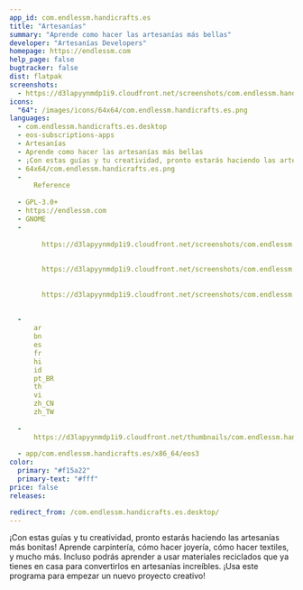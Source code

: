 ```yaml
---
app_id: com.endlessm.handicrafts.es
title: "Artesanías"
summary: "Aprende como hacer las artesanías más bellas"
developer: "Artesanías Developers"
homepage: https://endlessm.com
help_page: false
bugtracker: false
dist: flatpak
screenshots:
  - https://d3lapyynmdp1i9.cloudfront.net/screenshots/com.endlessm.handicrafts.es/C/com.endlessm.handicrafts.es-screenshot1.jpg
icons:
  "64": /images/icons/64x64/com.endlessm.handicrafts.es.png
languages:
  - com.endlessm.handicrafts.es.desktop
  - eos-subscriptions-apps
  - Artesanías
  - Aprende como hacer las artesanías más bellas
  - ¡Con estas guías y tu creatividad, pronto estarás haciendo las artesanías más bonitas! Aprende carpintería, cómo hacer joyería, cómo hacer textiles, y mucho más. Incluso podrás aprender a usar materiales reciclados que ya tienes en casa para convertirlos en artesanías increíbles. ¡Usa este programa para empezar un nuevo proyecto creativo!
  - 64x64/com.endlessm.handicrafts.es.png
  - 
      Reference
    
  - GPL-3.0+
  - https://endlessm.com
  - GNOME
  - 
      
        https://d3lapyynmdp1i9.cloudfront.net/screenshots/com.endlessm.handicrafts.es/C/com.endlessm.handicrafts.es-screenshot1.jpg
      
      
        https://d3lapyynmdp1i9.cloudfront.net/screenshots/com.endlessm.handicrafts.es/C/com.endlessm.handicrafts.es-screenshot2.jpg
      
      
        https://d3lapyynmdp1i9.cloudfront.net/screenshots/com.endlessm.handicrafts.es/C/com.endlessm.handicrafts.es-screenshot3.jpg
      
    
  - 
      ar
      bn
      es
      fr
      hi
      id
      pt_BR
      th
      vi
      zh_CN
      zh_TW
    
  - 
      https://d3lapyynmdp1i9.cloudfront.net/thumbnails/com.endlessm.handicrafts.es/com.endlessm.handicrafts.es-thumb.jpg
    
  - app/com.endlessm.handicrafts.es/x86_64/eos3
color:
  primary: "#f15a22"
  primary-text: "#fff"
price: false
releases:

redirect_from: /com.endlessm.handicrafts.es.desktop/
---
```


<p>¡Con estas guías y tu creatividad, pronto estarás haciendo las artesanías más bonitas! Aprende carpintería, cómo hacer joyería, cómo hacer textiles, y mucho más. Incluso podrás aprender a usar materiales reciclados que ya tienes en casa para convertirlos en artesanías increíbles. ¡Usa este programa para empezar un nuevo proyecto creativo!</p>